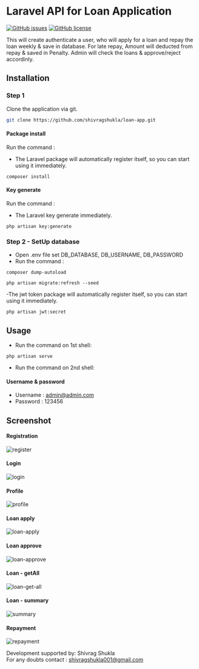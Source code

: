 # Laravel API for Loan Application
[![GitHub issues](https://img.shields.io/github/issues/shivragshukla/loan-app)](https://github.com/shivragshukla/loan-app/issues)
[![GitHub license](https://img.shields.io/github/license/shivragshukla/loan-app)](https://github.com/shivragshukla/loan-app/blob/master/LICENSE)

This will create authenticate a user, who will apply for a loan and repay the loan weekly & save in database.
For late repay, Amount will deducted from repay & saved in Penalty.
Admin will check the loans & approve/reject accordinly.


## Installation

### Step 1
Clone the application via git. 
```bash
git clone https://github.com/shivragshukla/loan-app.git

```

#### Package install

Run the command : 

- The Laravel package will automatically register itself, so you can start using it immediately.

```shell
composer install
```

#### Key generate

Run the command : 

- The Laravel key generate immediately.

```shell
php artisan key:generate
```

### Step 2 - SetUp database

- Open .env file set DB_DATABASE, DB_USERNAME, DB_PASSWORD
- Run the command : 

```shell
composer dump-autoload
```

```shell
php artisan migrate:refresh --seed
```

-The jwt token package will automatically register itself, so you can start using it immediately.

```shell
php artisan jwt:secret
```

## Usage

- Run the command on 1st shell: 

```shell
php artisan serve
```

- Run the command on 2nd shell: 


#### Username & password

- Username : admin@admin.com
- Password : 123456


## Screenshot

#### Registration
![register](https://user-images.githubusercontent.com/30346330/153858707-d837190a-c6c9-4b11-9947-4296a4ad1c74.png)

#### Login
![login](https://user-images.githubusercontent.com/30346330/153858699-9841c2ad-bf4b-458f-9649-569015571001.png)

#### Profile
![profile](https://user-images.githubusercontent.com/30346330/153858704-0331a1b4-d690-4d84-860f-866a07b83764.png)

#### Loan apply
![loan-apply](https://user-images.githubusercontent.com/30346330/153858684-2bba0663-4a07-4ac2-8255-ae95cc41a319.png)

#### Loan approve
![loan-approve](https://user-images.githubusercontent.com/30346330/153858688-f6e1c92d-268f-4c31-8bcb-899d2b3be529.png)

#### Loan - getAll
![loan-get-all](https://user-images.githubusercontent.com/30346330/153858692-baa7e782-af13-413c-9697-eab40608d1a1.png)

#### Loan - summary
![summary](https://user-images.githubusercontent.com/30346330/153858713-c3cc1a4c-75a1-4ad2-ae5d-856ede480edb.png)


#### Repayment
![repayment](https://user-images.githubusercontent.com/30346330/153858710-3dab3906-d488-4b8b-8eb8-92211e593d25.png)


Development supported by: Shivrag Shukla
<br>
For any doubts contact : shivragshukla001@gmail.com
